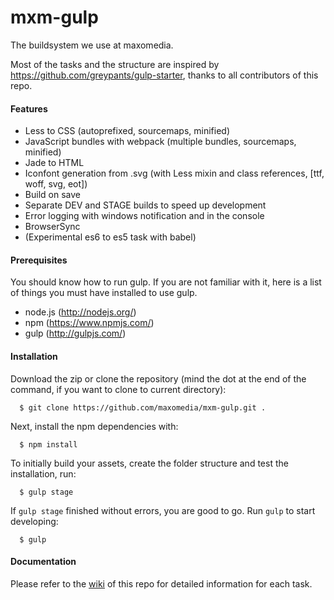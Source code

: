# mxm-gulp

The buildsystem we use at maxomedia.

Most of the tasks and the structure are inspired by https://github.com/greypants/gulp-starter, thanks to all contributors of this repo.

#### Features
- Less to CSS (autoprefixed, sourcemaps, minified)
- JavaScript bundles with webpack (multiple bundles, sourcemaps, minified)
- Jade to HTML
- Iconfont generation from .svg (with Less mixin and class references, [ttf, woff, svg, eot])
- Build on save
- Separate DEV and STAGE builds to speed up development
- Error logging with windows notification and in the console
- BrowserSync
- (Experimental es6 to es5 task with babel)

#### Prerequisites
You should know how to run gulp. If you are not familiar with it, here is a list of things you must have installed to use gulp.
- node.js (http://nodejs.org/)
- npm (https://www.npmjs.com/)
- gulp (http://gulpjs.com/)

#### Installation
Download the zip or clone the repository (mind the dot at the end of the command, if you want to clone to current directory):
```shell
  $ git clone https://github.com/maxomedia/mxm-gulp.git .
```

Next, install the npm dependencies with:
```shell
  $ npm install
```

To initially build your assets, create the folder structure and test the installation, run:
```shell
  $ gulp stage
```

If `gulp stage` finished without errors, you are good to go. Run `gulp` to start developing:
```shell
  $ gulp
```

#### Documentation
Please refer to the [wiki](https://github.com/maxomedia/mxm-gulp/wiki) of this repo for detailed information for each task.
